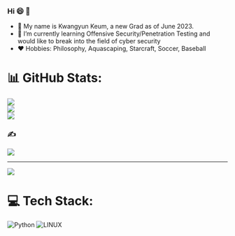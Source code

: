 ### Hi :smile: 👋
- :turtle: My name is Kwangyun Keum, a new Grad as of June 2023.
- 🌱 I’m currently learning Offensive Security/Penetration Testing and would like to break into the field of cyber security
- :heart: Hobbies: Philosophy, Aquascaping, Starcraft, Soccer, Baseball
# 📊 GitHub Stats:
![](https://github-readme-stats.vercel.app/api?username=kwangyun&theme=vue&hide_border=false&include_all_commits=true&count_private=false)<br/>
![](https://github-readme-streak-stats.herokuapp.com/?user=kwangyun&theme=vue&hide_border=false)<br/>
![](https://github-readme-stats.vercel.app/api/top-langs/?username=kwangyun&theme=vue&hide_border=false&include_all_commits=true&count_private=false&layout=compact)

### ✍️
![](https://quotes-github-readme.vercel.app/api?type=horizontal&theme=tokyonight)

---
[![](https://visitcount.itsvg.in/api?id=kwangyun&icon=0&color=0)](https://visitcount.itsvg.in)
# 💻 Tech Stack:
![Python](https://img.shields.io/badge/python-3670A0?style=for-the-badge&logo=python&logoColor=ffdd54) ![LINUX](https://img.shields.io/badge/Linux-FCC624?style=for-the-badge&logo=linux&logoColor=black)

